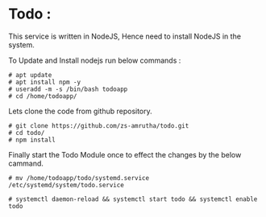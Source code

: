 # Todo :

This service is written in NodeJS, Hence need to install NodeJS in the system.


To Update and Install nodejs run below commands :

```
# apt update
# apt install npm -y
# useradd -m -s /bin/bash todoapp
# cd /home/todoapp/
```
Lets clone the code from github repository.

```
# git clone https://github.com/zs-amrutha/todo.git
# cd todo/
# npm install
```
Finally start the Todo Module once to effect the changes by the below cammand.

```
# mv /home/todoapp/todo/systemd.service /etc/systemd/system/todo.service 

# systemctl daemon-reload && systemctl start todo && systemctl enable todo

```
